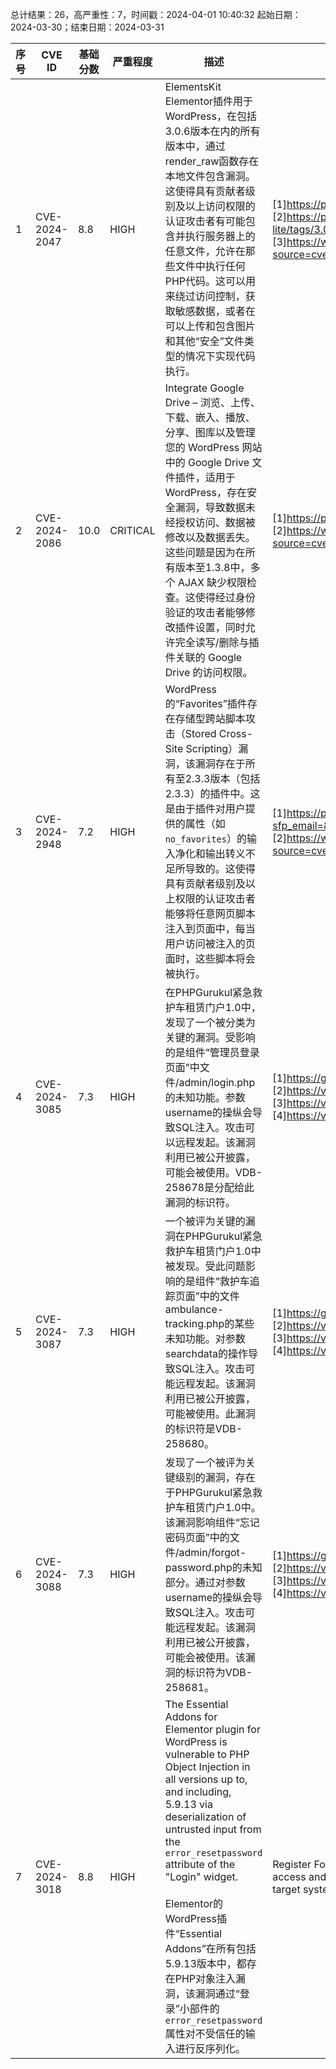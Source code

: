总计结果：26，高严重性：7，时间戳：2024-04-01 10:40:32
起始日期：2024-03-30；结束日期：2024-03-31

| 序号 | CVE ID | 基础分数 | 严重程度 | 描述 | 参考文献 |
|-----|--------|------------|----------|-------------|------------|
| 1 | CVE-2024-2047 | 8.8  | HIGH | ElementsKit Elementor插件用于WordPress，在包括3.0.6版本在内的所有版本中，通过render_raw函数存在本地文件包含漏洞。这使得具有贡献者级别及以上访问权限的认证攻击者有可能包含并执行服务器上的任意文件，允许在那些文件中执行任何PHP代码。这可以用来绕过访问控制，获取敏感数据，或者在可以上传和包含图片和其他“安全”文件类型的情况下实现代码执行。 | [1]https://plugins.trac.wordpress.org/browser/elementskit-lite/tags/3.0.5/widgets/testimonial/testimonial.php#L2458<br>[2]https://plugins.trac.wordpress.org/changeset/3054091/elementskit-lite/tags/3.0.7/widgets/testimonial/testimonial.php<br>[3]https://www.wordfence.com/threat-intel/vulnerabilities/id/413e6326-14c6-4734-8adc-114a7842c574?source=cve |
| 2 | CVE-2024-2086 | 10.0  | CRITICAL | Integrate Google Drive – 浏览、上传、下载、嵌入、播放、分享、图库以及管理您的 WordPress 网站中的 Google Drive 文件插件，适用于 WordPress，存在安全漏洞，导致数据未经授权访问、数据被修改以及数据丢失。这些问题是因为在所有版本至1.3.8中，多个 AJAX 缺少权限检查。这使得经过身份验证的攻击者能够修改插件设置，同时允许完全读写/删除与插件关联的 Google Drive 的访问权限。 | [1]https://plugins.trac.wordpress.org/changeset/3051452/integrate-google-drive/tags/1.3.9/includes/class-ajax.php<br>[2]https://www.wordfence.com/threat-intel/vulnerabilities/id/a303c798-c206-426a-9a96-263c8c069bdb?source=cve |
| 3 | CVE-2024-2948 | 7.2  | HIGH | WordPress的“Favorites”插件存在存储型跨站脚本攻击（Stored Cross-Site Scripting）漏洞，该漏洞存在于所有至2.3.3版本（包括2.3.3）的插件中。这是由于插件对用户提供的属性（如`no_favorites`）的输入净化和输出转义不足所导致的。这使得具有贡献者级别及以上权限的认证攻击者能够将任意网页脚本注入到页面中，每当用户访问被注入的页面时，这些脚本将会被执行。 | [1]https://plugins.trac.wordpress.org/changeset?sfp_email=&sfph_mail=&reponame=&old=3061244%40favorites&new=3061244%40favorites&sfp_email=&sfph_mail=<br>[2]https://www.wordfence.com/threat-intel/vulnerabilities/id/38a87046-9a46-40c2-b10d-d1a7d5ef8742?source=cve |
| 4 | CVE-2024-3085 | 7.3  | HIGH | 在PHPGurukul紧急救护车租赁门户1.0中，发现了一个被分类为关键的漏洞。受影响的是组件“管理员登录页面”中文件/admin/login.php的未知功能。参数username的操纵会导致SQL注入。攻击可以远程发起。该漏洞利用已被公开披露，可能会被使用。VDB-258678是分配给此漏洞的标识符。 | [1]https://github.com/dhabaleshwar/Open-Source-Vulnerabilities/blob/main/eahp_sqli.md<br>[2]https://vuldb.com/?ctiid.258678<br>[3]https://vuldb.com/?id.258678<br>[4]https://vuldb.com/?submit.306958 |
| 5 | CVE-2024-3087 | 7.3  | HIGH | 一个被评为关键的漏洞在PHPGurukul紧急救护车租赁门户1.0中被发现。受此问题影响的是组件“救护车追踪页面”中的文件ambulance-tracking.php的某些未知功能。对参数searchdata的操作导致SQL注入。攻击可能远程发起。该漏洞利用已被公开披露，可能被使用。此漏洞的标识符是VDB-258680。 | [1]https://github.com/dhabaleshwar/Open-Source-Vulnerabilities/blob/main/eahp_rce.md<br>[2]https://vuldb.com/?ctiid.258680<br>[3]https://vuldb.com/?id.258680<br>[4]https://vuldb.com/?submit.306961 |
| 6 | CVE-2024-3088 | 7.3  | HIGH | 发现了一个被评为关键级别的漏洞，存在于PHPGurukul紧急救护车租赁门户1.0中。该漏洞影响组件“忘记密码页面”中的文件/admin/forgot-password.php的未知部分。通过对参数username的操纵会导致SQL注入。攻击可能远程发起。该漏洞利用已被公开披露，可能会被使用。该漏洞的标识符为VDB-258681。 | [1]https://github.com/dhabaleshwar/Open-Source-Vulnerabilities/blob/main/eahp_forgotpasssqli.md<br>[2]https://vuldb.com/?ctiid.258681<br>[3]https://vuldb.com/?id.258681<br>[4]https://vuldb.com/?submit.306962 |
| 7 | CVE-2024-3018 | 8.8  | HIGH | The Essential Addons for Elementor plugin for WordPress is vulnerable to PHP Object Injection in all versions up to, and including, 5.9.13 via deserialization of untrusted input from the `error_resetpassword` attribute of the "Login" widget.<br><br>Elementor的WordPress插件“Essential Addons”在所有包括5.9.13版本中，都存在PHP对象注入漏洞，该漏洞通过“登录”小部件的`error_resetpassword`属性对不受信任的输入进行反序列化。 | Register Form" widget (disabled by default). This makes it possible for authenticated attackers, with author-level access and above, to inject a PHP Object. If a POP chain is present via an additional plugin or theme installed on the target system, it could allow the attacker to delete arbitrary files, retrieve sensitive data, or execute code. | [1]https://plugins.trac.wordpress.org/changeset/3060417/essential-addons-for-elementor-lite<br>[2]https://www.wordfence.com/threat-intel/vulnerabilities/id/342049e5-834e-4867-8174-01ca7bb0caa2?source=cve |